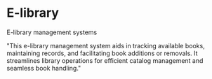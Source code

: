 # E-library
E-library management systems

"This e-library management system aids in tracking available books, maintaining records, and facilitating book additions or removals. It streamlines library operations for efficient catalog management and seamless book handling."
